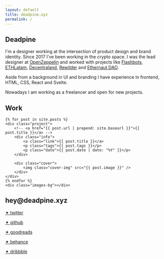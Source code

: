 ```yaml
---
layout: default
title: deadpine.xyz
permalink: /
---
```


<section id="about">
	<h1>Deadpine</h1>
	<p>I'm a designer working at the intersection of product design and brand identity. Since 2017 I’ve been working in the crypto space. I was the lead designer at <a href="https://openzeppelin.com/" target="_blank">OpenZeppelin</a> and worked with projects like <a href="https://flashbots.net/" target="_blank">Flashbots</a>, <a href="http://ethlatam.org/" target="_blank">ETHLatam</a>, <a href="https://decentraland.org/" target="_blank">Decentraland</a>, <a href="https://app.rewilder.xyz/#" target="_blank">Rewilder</a> and <a href="https://mint.ethernautdao.io/#about" target="_blank">Ethernaut DAO</a>.</p>
	<p>Aside from a background in UI and branding I have experience in frontend, HTML, CSS, React and Svelte.</p>
	<p>Nowadays I am working as a freelancer and open for new projects.</p>
</section>

<section id="work">
	<h1>Work</h1>

	{% for post in site.posts %}
	<div class="project">
		<!-- <a href="{{ post.url | prepend: site.baseurl }}">{{ post.title }}</a> -->
		<div class="info">
			<a class="link">{{ post.title }}</a>
			<p class="tags">{{ post.tags }}</p>
			<p class="date">{{ post.date | date: "%Y" }}</p>
		</div>

		<div class="cover">
			<img class="cover-img" src="{{ post.image }}" />
		</div>
	</div>
	{% endfor %}
	<div class="images-bg"></div>
</section>

<section id="contact">
	<h1>hey<span>@deadpine.xyz</span></h1>
	<p><a href="https://twitter.com/deadpine_xyz" target="_blank">✦ twitter</a></p>
	<p><a href="https://github.com/deadpine" target="_blank">✦ github</a></p>
	<p><a href="https://goodreads.com/deadpine" target="_blank">✦ goodreads</a></p>
	<p><a href="https://www.behance.net/deadpine" target="_blank">✦ behance</a></p>
	<p><a href="https://dribbble.com/deadpine" target="_blank">✦ dribbble</a></p>
</section>